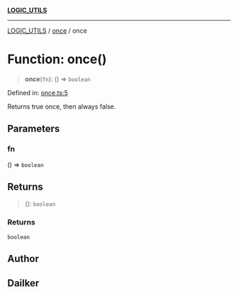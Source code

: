 [**LOGIC_UTILS**](../../README.md)

***

[LOGIC_UTILS](../../README.md) / [once](../README.md) / once

# Function: once()

> **once**(`fn`): () => `boolean`

Defined in: [once.ts:5](https://github.com/dailker/everyutil/blob/0531b9744e97cf76b2fb0fb9c6a72c61ec9e2b23/src/logic/once.ts#L5)

Returns true once, then always false.

## Parameters

### fn

() => `boolean`

## Returns

> (): `boolean`

### Returns

`boolean`

## Author

## Dailker
